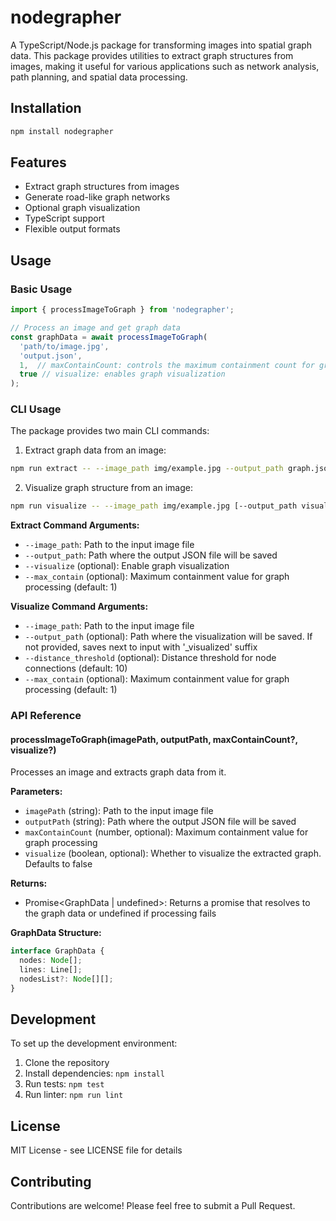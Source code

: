 # nodegrapher

A TypeScript/Node.js package for transforming images into spatial graph data. This package provides utilities to extract graph structures from images, making it useful for various applications such as network analysis, path planning, and spatial data processing.

## Installation

```bash
npm install nodegrapher
```

## Features

- Extract graph structures from images
- Generate road-like graph networks
- Optional graph visualization
- TypeScript support
- Flexible output formats

## Usage

### Basic Usage

```typescript
import { processImageToGraph } from 'nodegrapher';

// Process an image and get graph data
const graphData = await processImageToGraph(
  'path/to/image.jpg',
  'output.json',
  1,  // maxContainCount: controls the maximum containment count for graph processing
  true // visualize: enables graph visualization
);
```

### CLI Usage

The package provides two main CLI commands:

1. Extract graph data from an image:
```bash
npm run extract -- --image_path img/example.jpg --output_path graph.json [--visualize] [--max_contain <number>]
```

2. Visualize graph structure from an image:
```bash
npm run visualize -- --image_path img/example.jpg [--output_path visualization.jpg] [--distance_threshold <number>] [--max_contain <number>]
```

**Extract Command Arguments:**
- `--image_path`: Path to the input image file
- `--output_path`: Path where the output JSON file will be saved
- `--visualize` (optional): Enable graph visualization
- `--max_contain` (optional): Maximum containment value for graph processing (default: 1)

**Visualize Command Arguments:**
- `--image_path`: Path to the input image file
- `--output_path` (optional): Path where the visualization will be saved. If not provided, saves next to input with '_visualized' suffix
- `--distance_threshold` (optional): Distance threshold for node connections (default: 10)
- `--max_contain` (optional): Maximum containment value for graph processing (default: 1)

### API Reference

#### processImageToGraph(imagePath, outputPath, maxContainCount?, visualize?)

Processes an image and extracts graph data from it.

**Parameters:**
- `imagePath` (string): Path to the input image file
- `outputPath` (string): Path where the output JSON file will be saved
- `maxContainCount` (number, optional): Maximum containment value for graph processing
- `visualize` (boolean, optional): Whether to visualize the extracted graph. Defaults to false

**Returns:**
- Promise<GraphData | undefined>: Returns a promise that resolves to the graph data or undefined if processing fails

**GraphData Structure:**
```typescript
interface GraphData {
  nodes: Node[];
  lines: Line[];
  nodesList?: Node[][];
}
```

## Development

To set up the development environment:

1. Clone the repository
2. Install dependencies: `npm install`
3. Run tests: `npm test`
4. Run linter: `npm run lint`

## License

MIT License - see LICENSE file for details

## Contributing

Contributions are welcome! Please feel free to submit a Pull Request.